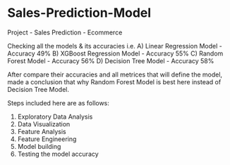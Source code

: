 # Sales-Prediction-Model
Project -  Sales Prediction - Ecommerce

Checking all the models & its accuracies i.e. 
 A) Linear Regression Model     - Accuracy 49%
 B) XGBoost Regression Model    - Accuracy 55%
 C) Random Forest Model         - Accuracy 56%
 D) Decision Tree Model         - Accuracy 58%  

After compare their accuracies and all metrices that will define the model, made a conclusion that why Random Forest Model is best here instead of Decision Tree Model.

Steps included here are as follows:
1) Exploratory Data Analysis
2) Data Visualization
3) Feature Analysis 
4) Feature Engineering
5) Model building
6) Testing the model accuracy
